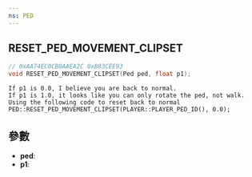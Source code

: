 ```yaml
---
ns: PED
---
```

## RESET_PED_MOVEMENT_CLIPSET

```c
// 0xAA74EC0CB0AAEA2C 0xB83CEE93
void RESET_PED_MOVEMENT_CLIPSET(Ped ped, float p1);
```

```
If p1 is 0.0, I believe you are back to normal.   
If p1 is 1.0, it looks like you can only rotate the ped, not walk.  
Using the following code to reset back to normal  
PED::RESET_PED_MOVEMENT_CLIPSET(PLAYER::PLAYER_PED_ID(), 0.0);  
```

## 參數
* **ped**: 
* **p1**: 

